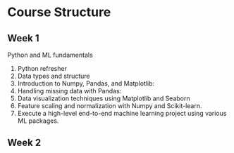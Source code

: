 # Course Structure

## Week 1

Python and ML fundamentals

1. Python refresher
2. Data types and structure
3. Introduction to Numpy, Pandas, and Matplotlib:
4. Handling missing data with Pandas:
5. Data visualization techniques using Matplotlib and Seaborn
6. Feature scaling and normalization with Numpy and Scikit-learn.
6. Execute a high-level end-to-end machine learning project using various ML packages.

## Week 2

